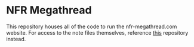 # NFR Megathread
This repository houses all of the code to run the nfr-megathread.com website. For access to the note files themselves, reference [this](https://github.com/antonwalvoord/nfr-megathread-notes) repository instead.